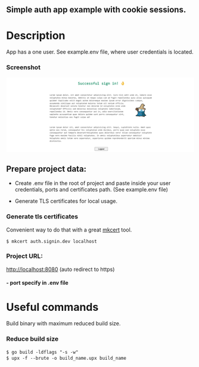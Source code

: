 ## Simple auth app example with cookie sessions.

# Description
App has a one user. See example.env file, where user credentials is located.

### Screenshot
![Screenshot](./auth_user_page.png)


## Prepare project data:

- Create .env file in the root of project and paste inside your user credentials, ports and certificates path. (See example.env file)

- Generate TLS certificates for local usage.

### Generate tls certificates
Convenient way to do that with a great [mkcert](https://github.com/FiloSottile/mkcert) tool.

```
$ mkcert auth.signin.dev localhost
```

### Project URL:
[http://localhost:8080](https://localhost:8080) (auto redirect to https)
#### - port specify in .env file

# Useful commands
Build binary with maximum reduced build size.

### Reduce build size

```
$ go build -ldflags "-s -w"
$ upx -f --brute -o build_name.upx build_name
```